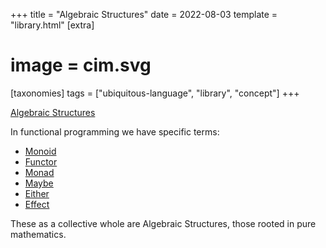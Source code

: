 +++
title = "Algebraic Structures"
date = 2022-08-03
template = "library.html"
[extra]
#  image = cim.svg
[taxonomies]
   tags = ["ubiquitous-language", "library", "concept"]
+++

[Algebraic Structures](https://jrsinclair.com/articles/2019/algebraic-structures-what-i-wish-someone-had-explained-about-functional-programming/)

In functional programming we have specific terms:
 - [Monoid](/library/monoid)
 - [Functor](/library/functor)
 - [Monad](/library/monad)
 - [Maybe](/library/maybe)
 - [Either](/library/either)
 - [Effect](/library/effect)

 These as a collective whole are Algebraic Structures, those rooted in pure mathematics.